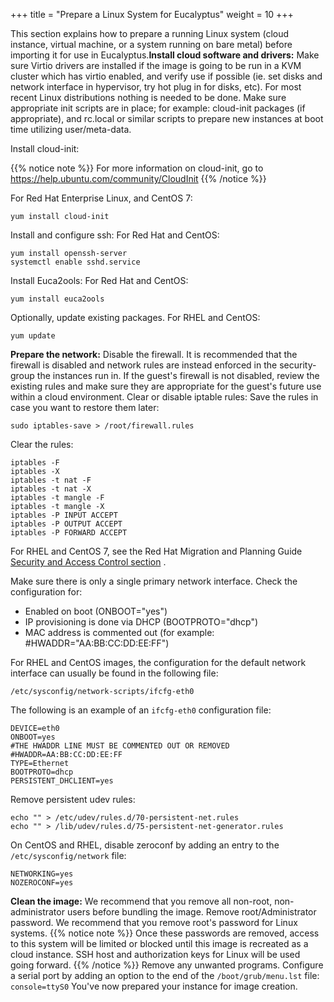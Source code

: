+++
title = "Prepare a Linux System for Eucalyptus"
weight = 10
+++

This section explains how to prepare a running Linux system (cloud instance, virtual machine, or a system running on bare metal) before importing it for use in Eucalyptus.**Install cloud software and drivers:** Make sure Virtio drivers are installed if the image is going to be run in a KVM cluster which has virtio enabled, and verify use if possible (ie. set disks and network interface in hypervisor, try hot plug in for disks, etc). For most recent Linux distributions nothing is needed to be done. Make sure appropriate init scripts are in place; for example: cloud-init packages (if appropriate), and rc.local or similar scripts to prepare new instances at boot time utilizing user/meta-data. 

Install cloud-init: 

{{% notice note %}}
For more information on cloud-init, go to https://help.ubuntu.com/community/CloudInit
{{% /notice %}}

For Red Hat Enterprise Linux, and CentOS 7: 

    yum install cloud-init

Install and configure ssh: For Red Hat and CentOS: 

    yum install openssh-server
    systemctl enable sshd.service

Install Euca2ools: For Red Hat and CentOS: 

    yum install euca2ools

Optionally, update existing packages. For RHEL and CentOS:

    yum update

**Prepare the network:** Disable the firewall. It is recommended that the firewall is disabled and network rules are instead enforced in the security-group the instances run in. If the guest's firewall is not disabled, review the existing rules and make sure they are appropriate for the guest's future use within a cloud environment. Clear or disable iptable rules: Save the rules in case you want to restore them later: 

    sudo iptables-save > /root/firewall.rules

Clear the rules: 

    iptables -F
    iptables -X
    iptables -t nat -F
    iptables -t nat -X
    iptables -t mangle -F
    iptables -t mangle -X
    iptables -P INPUT ACCEPT
    iptables -P OUTPUT ACCEPT
    iptables -P FORWARD ACCEPT

For RHEL and CentOS 7, see the Red Hat Migration and Planning Guide [Security and Access Control section](https://access.redhat.com/documentation/en-US/Red_Hat_Enterprise_Linux/7/html/Migration_Planning_Guide/sect-Red_Hat_Enterprise_Linux-Migration_Planning_Guide-Security_and_Access_Control.html) . 

Make sure there is only a single primary network interface. Check the configuration for: 

* Enabled on boot (ONBOOT="yes") 
* IP provisioning is done via DHCP (BOOTPROTO="dhcp")
* MAC address is commented out (for example: #HWADDR="AA:BB:CC:DD:EE:FF")

For RHEL and CentOS images, the configuration for the default network interface can usually be found in the following file:

    /etc/sysconfig/network-scripts/ifcfg-eth0

The following is an example of an `ifcfg-eth0` configuration file: 

    DEVICE=eth0
    ONBOOT=yes
    #THE HWADDR LINE MUST BE COMMENTED OUT OR REMOVED
    #HWADDR=AA:BB:CC:DD:EE:FF
    TYPE=Ethernet
    BOOTPROTO=dhcp
    PERSISTENT_DHCLIENT=yes

Remove persistent udev rules: 

    echo "" > /etc/udev/rules.d/70-persistent-net.rules 
    echo "" > /lib/udev/rules.d/75-persistent-net-generator.rules 

On CentOS and RHEL, disable zeroconf by adding an entry to the `/etc/sysconfig/network` file: 

    NETWORKING=yes
    NOZEROCONF=yes

**Clean the image:** We recommend that you remove all non-root, non-administrator users before bundling the image. Remove root/Administrator password. We recommend that you remove root's password for Linux systems. 
{{% notice note %}}
Once these passwords are removed, access to this system will be limited or blocked until this image is recreated as a cloud instance. SSH host and authorization keys for Linux  will be used going forward. 
{{% /notice %}}
Remove any unwanted programs. Configure a serial port by adding an option to the end of the `/boot/grub/menu.lst` file: `console=ttyS0` You've now prepared your instance for image creation. 
